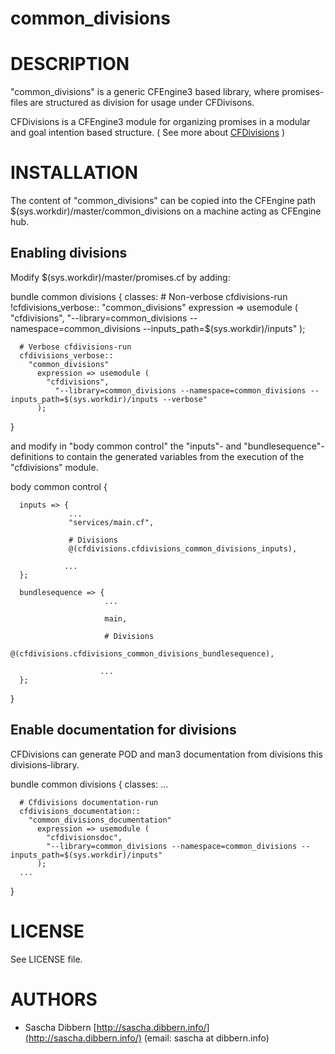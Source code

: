 # common_divisions

# DESCRIPTION

"common_divisions" is a generic CFEngine3 based library, where promises-files are structured as division for usage under CFDivisons.

CFDivisions is a CFEngine3 module for organizing promises in a modular and goal intention based structure.
( See more about [CFDivisions](https://github.com/sascha-dibbern/CFDivisions) )

# INSTALLATION

The content of "common_divisions" can be copied into the CFEngine path $(sys.workdir)/master/common_divisions on a machine acting as CFEngine hub.

## Enabling divisions

Modify $(sys.workdir)/master/promises.cf by adding:

  bundle common divisions
  {
    classes:
      # Non-verbose cfdivisions-run
      !cfdivisions_verbose::
        "common_divisions" 
          expression => usemodule (
            "cfdivisions",
             "--library=common_divisions --namespace=common_divisions --inputs_path=$(sys.workdir)/inputs"
          );

      # Verbose cfdivisions-run
      cfdivisions_verbose::
        "common_divisions" 
          expression => usemodule (
            "cfdivisions",
              "--library=common_divisions --namespace=common_divisions --inputs_path=$(sys.workdir)/inputs --verbose"
          );
  }

and modify in "body common control" the "inputs"- and "bundlesequence"-definitions to contain the generated variables from the execution of the "cfdivisions" module. 

body common control
{


      inputs => {
                 ...
                 "services/main.cf",

                 # Divisions 
                 @(cfdivisions.cfdivisions_common_divisions_inputs),

                ...
      };

      bundlesequence => {
                         ...

                         main,
			  
                         # Divisions 
                         @(cfdivisions.cfdivisions_common_divisions_bundlesequence),

                        ...
      };
}

## Enable documentation for divisions

CFDivisions can generate POD and man3 documentation from divisions this divisions-library.

  bundle common divisions
  {
    classes:
      ...

      # Cfdivisions documentation-run
      cfdivisions_documentation::
        "common_divisions_documentation" 
          expression => usemodule (
            "cfdivisionsdoc",
            "--library=common_divisions --namespace=common_divisions --inputs_path=$(sys.workdir)/inputs"
          );
      ...
  }

# LICENSE

See LICENSE file.

# AUTHORS

 *  Sascha Dibbern [http://sascha.dibbern.info/](http://sascha.dibbern.info/)
    (email: sascha at dibbern.info)

